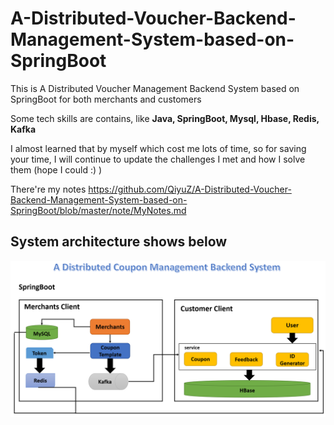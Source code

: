 # A-Distributed-Voucher-Backend-Management-System-based-on-SpringBoot
This is A Distributed Voucher Management Backend System based on SpringBoot for both merchants and customers

Some tech skills are contains, like **Java, SpringBoot, Mysql, Hbase, Redis, Kafka**

I almost learned that by myself which cost me lots of time, so for saving your time, I will continue to update the challenges I met and how I solve them (hope I could :) )

There're my notes https://github.com/QiyuZ/A-Distributed-Voucher-Backend-Management-System-based-on-SpringBoot/blob/master/note/MyNotes.md

## System architecture shows below


<div align=center><img  src="https://github.com/QiyuZ/A-Distributed-Voucher-Backend-Management-System-based-on-SpringBoot/blob/master/Architecture.jpg"/></div>
